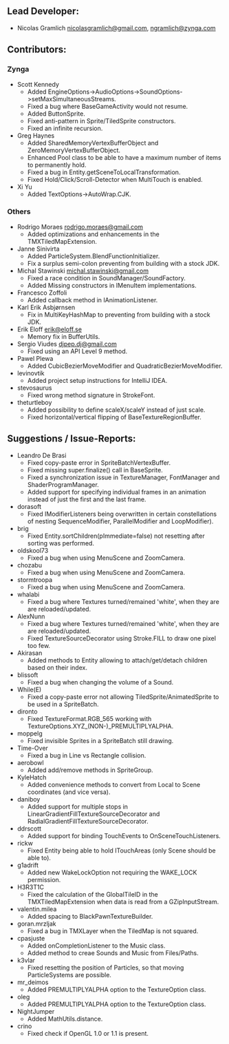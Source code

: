 ## Lead Developer:

* Nicolas Gramlich <nicolasgramlich@gmail.com>, <ngramlich@zynga.com>

## Contributors:

### Zynga
* Scott Kennedy
  * Added EngineOptions->AudioOptions->SoundOptions->setMaxSimultaneousStreams.
  * Fixed a bug where BaseGameActivity would not resume.
  * Added ButtonSprite.
  * Fixed anti-pattern in Sprite/TiledSprite constructors.
  * Fixed an infinite recursion.
* Greg Haynes
  * Added SharedMemoryVertexBufferObject and ZeroMemoryVertexBufferObject.
  * Enhanced Pool class to be able to have a maximum number of items to permanently hold.
  * Fixed a bug in Entity.getSceneToLocalTransformation.
  * Fixed Hold/Click/Scroll-Detector when MultiTouch is enabled.
* Xi Yu
  * Added TextOptions->AutoWrap.CJK.

### Others
* Rodrigo Moraes <rodrigo.moraes@gmail.com>
  * Added optimizations and enhancements in the TMXTiledMapExtension.
* Janne Sinivirta
  * Added ParticleSystem.BlendFunctionInitializer.
  * Fix a surplus semi-colon preventing from building with a stock JDK.
* Michal Stawinski <michal.stawinski@gmail.com>
  * Fixed a race condition in SoundManager/SoundFactory.
  * Added Missing constructors in IMenuItem implementations.
* Francesco Zoffoli
  * Added callback method in IAnimationListener.
* Karl Erik Asbjørnsen
  * Fix in MultiKeyHashMap to preventing from building with a stock JDK.
* Erik Eloff <erik@eloff.se>
  * Memory fix in BufferUtils.
* Sergio Viudes <djpep.dj@gmail.com>
  * Fixed using an API Level 9 method.
* Pawel Plewa
  * Added CubicBezierMoveModifier and QuadraticBezierMoveModifier.
* levinovtik
  * Added project setup instructions for IntelliJ IDEA.
* stevosaurus
  * Fixed wrong method signature in StrokeFont.
* theturtleboy
  * Added possibility to define scaleX/scaleY instead of just scale.
  * Fixed horizontal/vertical flipping of BaseTextureRegionBuffer.

## Suggestions / Issue-Reports:
* Leandro De Brasi
  * Fixed copy-paste error in SpriteBatchVertexBuffer.
  * Fixed missing super.finalize() call in BaseSprite.
  * Fixed a synchronization issue in TextureManager, FontManager and ShaderProgramManager.
  * Added support for specifying individual frames in an animation instead of just the first and the last frame.
* dorasoft
  * Fixed IModifierListeners being overwritten in certain constellations of nesting SequenceModifier, ParallelModifier and LoopModifier).
* brig
  * Fixed Entity.sortChildren(pImmediate=false) not resetting after sorting was performed.
* oldskool73
  * Fixed a bug when using MenuScene and ZoomCamera.
* chozabu
  * Fixed a bug when using MenuScene and ZoomCamera.
* stormtroopa
  * Fixed a bug when using MenuScene and ZoomCamera.
* whalabi
  * Fixed a bug where Textures turned/remained 'white', when they are are reloaded/updated.
* AlexNunn
  * Fixed a bug where Textures turned/remained 'white', when they are are reloaded/updated.
  * Fixed TextureSourceDecorator using Stroke.FILL to draw one pixel too few.
* Akirasan
  * Added methods to Entity allowing to attach/get/detach children based on their index.
* blissoft
  * Fixed a bug when changing the volume of a Sound.
* While(E)
  * Fixed a copy-paste error not allowing TiledSprite/AnimatedSprite to be used in a SpriteBatch.
* dironto
  * Fixed TextureFormat.RGB_565 working with TextureOptions.XYZ_(NON-)_PREMULTIPLYALPHA.
* moppelg
  * Fixed invisible Sprites in a SpriteBatch still drawing.
* Time-Over
  * Fixed a bug in Line vs Rectangle collision.
* aerobowl
  * Added add/remove methods in SpriteGroup.
* KyleHatch
  * Added convenience methods to convert from Local to Scene coordinates (and vice versa).
* daniboy
  * Added support for multiple stops in LinearGradientFillTextureSourceDecorator and RadialGradientFillTextureSourceDecorator.
* ddrscott
  * Added support for binding TouchEvents to OnSceneTouchListeners.
* rickw
  * Fixed Entity being able to hold ITouchAreas (only Scene should be able to).
* g1adrift
  * Added new WakeLockOption not requiring the WAKE_LOCK permission.
* H3R3T1C
  * Fixed the calculation of the GlobalTileID in the TMXTiledMapExtension when data is read from a GZipInputStream.
* valentin.milea
  * Added spacing to BlackPawnTextureBuilder.
* goran.mrzljak
  * Fixed a bug in TMXLayer when the TiledMap is not squared.
* cpasjuste
  * Added onCompletionListener to the Music class.
  * Added method to creae Sounds and Music from Files/Paths.
* k3vlar
  * Fixed resetting the position of Particles, so that moving ParticleSystems are possible.
* mr_deimos
  * Added PREMULTIPLYALPHA option to the TextureOption class.
* oleg
  * Added PREMULTIPLYALPHA option to the TextureOption class.
* NightJumper
  * Added MathUtils.distance.
* crino
  * Fixed check if OpenGL 1.0 or 1.1 is present.